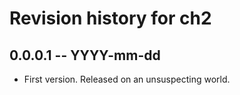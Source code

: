 # Revision history for ch2

## 0.0.0.1 -- YYYY-mm-dd

* First version. Released on an unsuspecting world.
